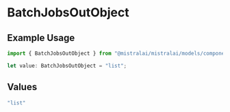 # BatchJobsOutObject

## Example Usage

```typescript
import { BatchJobsOutObject } from "@mistralai/mistralai/models/components";

let value: BatchJobsOutObject = "list";
```

## Values

```typescript
"list"
```